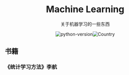 <h1 align="center">Machine Learning</h1>
<div align="center">

 关于机器学习的一些东西

![python-version](https://img.shields.io/badge/python-3.7-blue)![Country](https://img.shields.io/badge/country-China-red)

</div>

## 书籍

### 《统计学习方法》李航









## 



